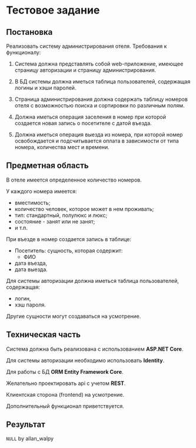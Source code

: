 # Тестовое задание

## Постановка

Реализовать систему администрирования отеля.
Требования к функционалу:

1. Система должна представлять собой web-приложение, имеющее страницу авторизации и страницу администрирования.

2. В БД системы должна иметься таблица пользователей, содержащая логины и хэши паролей.

3. Страница администрирования должна содержать таблицу номеров отеля с возможностью поиска и сортировки по различным полям.

4. Должна иметься операция заселения в номер при которой создается новая запись о посетителе с датой въезда.

5. Должна иметься операция выезда из номера, при которой номер освобождается и подсчитывается оплата в зависимости от типа номера, количества мест и времени.

## Предметная область

В отеле имеется определенное количество номеров.

У каждого номера имеется:

- вместимость;
- количество человек, которое может в нем проживать;
- тип: стандартный, полулюкс и люкс;
- состояние - занят или не занят;
- и т.п.

При въезде в номер создается запись в таблице:

- Посетитель: сущность, которая содержит:
  - ФИО
- дата въезда,
- дата выезда.

Для системы авторизации должна иметься таблица пользователей, содержащая:

- логин,
- хэш пароля.

Другие сущности могут создаваться на усмотрение.

## Техническая часть

Система должна быть реализована с использованием **ASP.NET Core**.

Для системы авторизации необходимо использовать **Identity**.

Для работы с БД **ORM Entity Framework Core**.

Желательно проектировать api с учетом **REST**.

Клиентская сторона (frontend) на усмотрение.

Дополнительный функционал приветствуется.

## Результат

`NULL` by allan_walpy